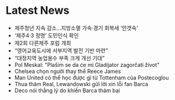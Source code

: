 # Latest News
-  제주청년 지속 감소…지방소멸 가속·경기 회복세 ‘안갯속’
-  ‘제주4·3 정명’ 도민인식 확인
-  제2회 다른제주 포럼 개최
-  “영어교육도시에 서부지역 발전 기반 마련”
-  “대정지역 농업용수 부족 크게 개선 기대”
-  Pol Meskal: "Plašim se da će mi Gladijator zagorčati život"
-  Chelsea chọn người thay thế Reece James
-  Man United có thể học được gì từ Tottenham của Postecoglou
-  Thua thảm Real, Lewandowski gửi lời xin lỗi fan Barca
-  Deco nói thẳng lý do khiến Barca thảm bại
